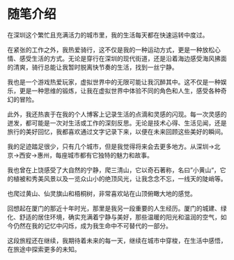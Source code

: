 # 随笔介绍

在深圳这个繁忙且充满活力的城市里，我的生活每天都在快速运转中度过。

在紧张的工作之外，我热爱骑行，这不仅是我的一种运动方式，更是一种放松心情、感受生活的方式。无论是穿行在深圳的现代街道，还是沿着海边感受海风拂面的清爽，骑行总能让我暂时脱离快节奏的生活，找到一丝宁静。

我也是一个游戏热爱玩家，虚拟世界中的无限可能让我沉醉其中。这不仅是一种娱乐，更是一种思维的锻炼，让我在虚拟世界中体验不同的角色和人生，感受各种奇幻的冒险。

此外，我还热衷于在我的个人博客上记录生活的点滴和灵感的闪现。每一次灵感的迸发，都可能是一次对生活或工作的深刻反思。无论是技术心得、生活见闻，还是旅行的美好回忆，我都喜欢通过文字记录下来，以便在未来回顾这些美好的瞬间。

我的足迹踏足很少，只有几个城市，但是我觉得将来会去更多地方。从深圳->北京->西安->惠州，每座城市都有它独特的魅力和故事。

我也曾在上饶感受了大自然的宁静，爬三清山，它以奇石著称，名曰”小黄山“，它的植被和秀美风景以及一览众山小的绝顶风光，让我念念不忘，一线天的陡峭等。

也爬过黄山、仙灵旗山和梧桐树，非常喜欢站在山顶俯瞰大地的感觉。

回想起在厦门的那近十年时光，那里是我另一段重要的人生经历。厦门的城建、绿化、舒适的居住环境，确实充满着宁静与美好，那些温暖的阳光和温润的空气，如今仍然在我的记忆中闪烁，成为我生命中不可替代的一部分。

这段旅程还在继续，我期待着未来的每一天，继续在城市中穿梭，在生活中感悟，在旅途中探索更多的未知。
